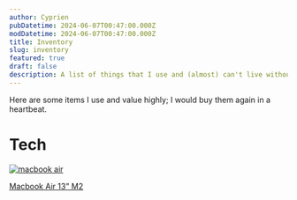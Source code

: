 ```yaml
---
author: Cyprien
pubDatetime: 2024-06-07T00:47:00.000Z
modDatetime: 2024-06-07T00:47:00.000Z
title: Inventory
slug: inventory
featured: true
draft: false
description: A list of things that I use and (almost) can't live without
---
```


Here are some items I use and value highly; I would buy them again in a heartbeat.

# Tech

<div class="inventory-container">
  <a href="https://www.apple.com/fr/macbook-air/">
    <img alt="macbook air" src="/assets/images/inventory/macbook.png"/>
    <p>Macbook Air 13" M2</p>
  </a>
</div>
